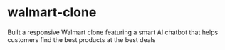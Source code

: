 # walmart-clone
Built a responsive Walmart clone featuring a smart AI chatbot that helps customers find the best products at the best deals
